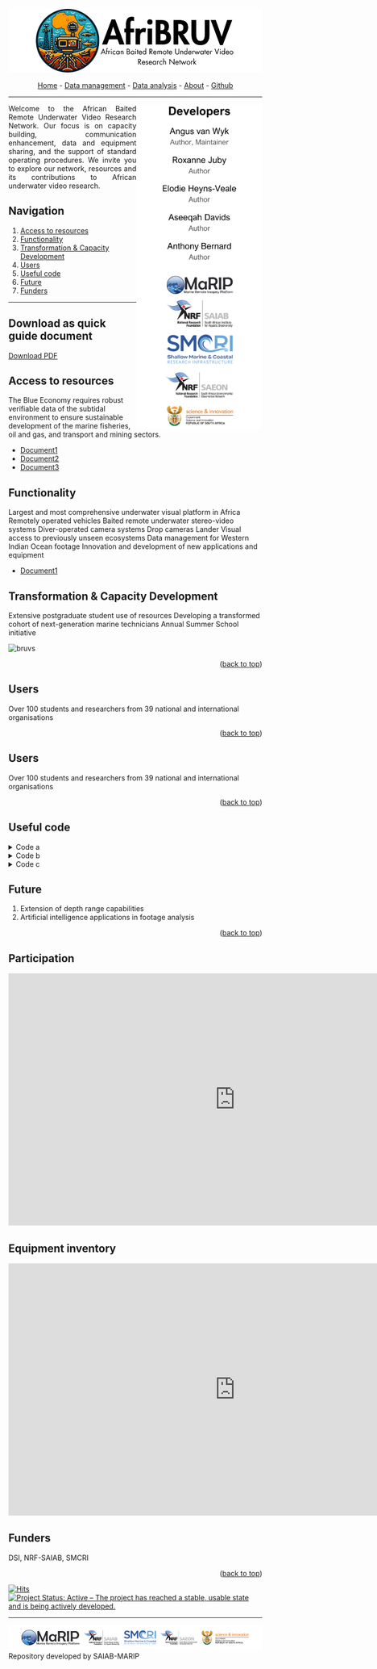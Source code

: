 <a name="readme-top"></a>


![Mar-RIP](/assets/img/afribruv_250.png)

<!--
<a href="https://aimeos.org/">
    <img src="/assets/img/afribruv.png" alt="Logo" title="afribruv" align="center" height="300" />
</a>
-->



<div align="center">
<a href="https://afribruv.github.io/">Home</a> - 
<a href="https://nrf-saiab-marip.github.io/Data-management/">Data management</a> - 
<a href="https://afribruv.github.io/about/">Data analysis</a> - 
<a href="https://afribruv.github.io/about/">About</a> - 
<a href="https://github.com/AfriBRUV/afribruv.github.io">Github</a>
</div>


---

<img align="right" alt="GIF" src="/assets/img/developers_2.png" width="250" />

<p align="justify"> 
Welcome to the African Baited Remote Underwater Video Research Network. Our focus is on capacity building, communication enhancement, data and equipment sharing, and the support of standard operating procedures. We invite you to explore our network, resources and its contributions to African underwater video research.
</p>

## Navigation 

1. [Access to resources](https://afribruv.github.io/#access_to_resources)
2. [Functionality](https://nrf-saiab-marip.github.io/#functionality)
3. [Transformation & Capacity Development](https://nrf-saiab-marip.github.io/#transformation--capacity-development)
4. [Users](https://nrf-saiab-marip.github.io/#users)
5. [Useful code](https://nrf-saiab-marip.github.io/#useful-code)
6. [Future](https://nrf-saiab-marip.github.io/#future)
7. [Funders](https://nrf-saiab-marip.github.io/#funders)

***
## Download as quick guide document

[Download PDF](https://github.com/AfriBRUV/afribruv.github.io/blob/117e5299cc041db2ece1c0af3063c60f657abfd9/assets/NRF-SAIAB-MARIP.pdf)


## Access to resources

The Blue Economy requires robust verifiable data of the subtidal environment to ensure sustainable development of the marine fisheries, oil and gas, and transport and mining sectors.

- [Document1](https://github.com/GlobalArchiveManual/CheckEM/blob/d080bfcdda1462d5d5838a217f45ebf07656aba4/Manuals/CheckEM_user_guide.pdf)
- [Document2](https://github.com/GlobalArchiveManual/CheckEM/blob/d080bfcdda1462d5d5838a217f45ebf07656aba4/Manuals/CheckEM_user_guide.pdf)
- [Document3](https://github.com/AfriBRUV/afribruv.github.io/blob/95c63abab6b1cf301523b2bfddcad01666158a4c/assets/img/LangloisGoetzeetal.2020.pdf)


## Functionality
Largest and most comprehensive underwater visual platform in Africa
Remotely operated vehicles
Baited remote underwater stereo-video systems
Diver-operated camera systems
Drop cameras
Lander
Visual access to previously unseen ecosystems
Data management for Western Indian Ocean footage
Innovation and development of new applications and equipment
    
- [Document1](https://github.com/GlobalArchiveManual/CheckEM/blob/d080bfcdda1462d5d5838a217f45ebf07656aba4/Manuals/CheckEM_user_guide.pdf)

## Transformation & Capacity Development
Extensive postgraduate student use of resources
Developing a transformed cohort of next-generation marine technicians
Annual Summer School initiative

![bruvs](/assets/img/bruvs_infographic.png)

<p align="right">(<a href="#readme-top">back to top</a>)</p>

## Users
Over 100 students and researchers from 39 national and international organisations

<p align="right">(<a href="#readme-top">back to top</a>)</p>

## Users

Over 100 students and researchers from 39 national and international organisations

<p align="right">(<a href="#readme-top">back to top</a>)</p>

## Useful code

<details>
<summary>Code a</summary>
<pre>
    {
  "firstName": "John",
  "lastName": "Smith",
  "age": 25
}
</pre>
</details>

<details>
<summary>Code b</summary>
<pre>
    {
  "firstName": "John",
  "lastName": "Smith",
  "age": 25
}
</pre>
</details>

<details>
<summary>Code c</summary>
<pre>
    {
  "firstName": "John",
  "lastName": "Smith",
  "age": 25
}
</pre>
</details>

## Future

1. Extension of depth range capabilities
2. Artificial intelligence applications in footage analysis 

<p align="right">(<a href="#readme-top">back to top</a>)</p>

## Participation

<iframe src="https://docs.google.com/forms/d/e/1FAIpQLSfcXkjHlc05nra9X3uBoK1dx2PHfl0xHSI6fsyf9gTN88o0dg/viewform?embedded=true" width="900" height="500" frameborder="0" marginheight="0" marginwidth="0">Loading…</iframe>



## Equipment inventory
<iframe src="https://docs.google.com/spreadsheets/d/e/2PACX-1vQrDvhEAeNuuxH4-etqMSVqCf4PES480ynvWEyr986CPv_jZwXol3kK3MGrKJMRQgwK5lZf-tjjR7SK/pubhtml?&rm=minimal&single=true&widget=false;;" width="900" height="500" frameborder="0"></iframe>

## Funders
DSI, NRF-SAIAB, SMCRI

<p align="right">(<a href="#readme-top">back to top</a>)</p>

[![Hits](https://hits.seeyoufarm.com/api/count/incr/badge.svg?url=https%3A%2F%2Fafribruv.github.io&count_bg=%2379C83D&title_bg=%23555555&icon=&icon_color=%23E7E7E7&title=Page+views&edge_flat=false)](https://hits.seeyoufarm.com) 
[![Project Status: Active – The project has reached a stable, usable state and is being actively developed.](https://www.repostatus.org/badges/latest/active.svg)](https://www.repostatus.org/#active)

---
![Mar-RIP](/assets/img/afribruv_footer_2.png)
Repository developed by SAIAB-MARIP






<!--
<img src="/assets/img/Footer.png" alt="Footer" title="footer" align="center"/>
-->
